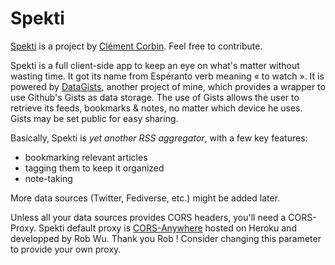 # Spekti

[Spekti](https://github.com/corbin-c/spekti/) is a project by
[Clément Corbin](https://github.com/corbin-c/). Feel free to contribute.

Spekti is a full client-side app to keep an eye on what's matter without wasting
time. It got its name from Espéranto verb meaning « to watch ».
It is powered by [DataGists](https://github.com/corbin-c/datagists/), another
project of mine, which provides a wrapper to use Github's Gists as data storage.
The use of Gists allows the user to retrieve its feeds, bookmarks & notes, no
matter which device he uses. Gists may be set public for easy sharing.

Basically, Spekti is *yet another RSS aggregator*, with a few key features:
* bookmarking relevant articles
* tagging them to keep it organized
* note-taking

More data sources (Twitter, Fediverse, etc.) might be added later.

Unless all your data sources provides CORS headers, you'll need a CORS-Proxy.
Spekti default proxy is [CORS-Anywhere](https://github.com/Rob--W/cors-anywhere/)
hosted on Heroku and developped by Rob Wu. Thank you Rob ! Consider changing
this parameter to provide your own proxy.